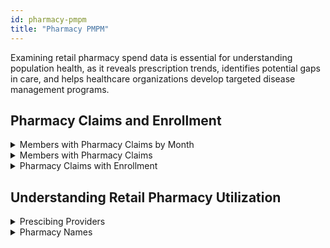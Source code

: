 ```yaml
---
id: pharmacy-pmpm
title: "Pharmacy PMPM"
---
```

Examining retail pharmacy spend data is essential for understanding population health, as it reveals prescription trends, identifies potential gaps in care, and helps healthcare organizations develop targeted disease management programs.


## Pharmacy Claims and Enrollment


<details>
  <summary>Members with Pharmacy Claims by Month</summary>

```sql
with pharmacy_claim as 
(
select 
  data_source
  , patient_id
  , to_char(paid_date, 'YYYYMM') AS year_month
  , cast(sum(paid_amount) as decimal(18,2)) AS paid_amount
from core.pharmacy_claim
GROUP BY data_source
, patient_id
, to_char(paid_date, 'YYYYMM')
)

select mm.data_source
, mm.year_month
, sum(case when mc.patient_id is not null then 1 else 0 end) as members_with_claims
, count(*) as total_member_months
, cast(sum(case when mc.patient_id is not null then 1 else 0 end) / count(*) as decimal(18,2)) as percent_members_with_claims
from financial_pmpm.member_months mm 
left join pharmacy_claim mc on mm.patient_id = mc.patient_id
and
mm.data_source = mc.data_source
and
mm.year_month = mc.year_month
group by mm.data_source
, mm.year_month
order by data_source
,year_month
```
</details>

<details>
  <summary>Members with Pharmacy Claims</summary>

```sql
with pharmacy_claim as (
select 
  data_source
  , patient_id
  , cast(sum(paid_amount) as decimal(18,2)) AS paid_amount
from core.pharmacy_claim
GROUP BY data_source
, patient_id
)

, members as (
select distinct patient_id
,data_source
from financial_pmpm.member_months
)

select mm.data_source
,sum(case when mc.patient_id is not null then 1 else 0 end) as members_with_claims
,count(*) as members
,sum(case when mc.patient_id is not null then 1 else 0 end) / count(*) as percentage_with_claims
from members mm
left join pharmacy_claim mc on mc.patient_id = mm.patient_id
and
mc.data_source = mm.data_source
group by mm.data_source
```
</details>

<details>
  <summary>Pharmacy Claims with Enrollment</summary>
  The inverse of the above. Ideally this number will be 100%, but there could be extenuating reasons why not all claims have a corresponding member with enrollment.

  ```sql
select 
  mc.data_source
  , sum(case when mm.patient_id is not null then 1 else 0 end) as claims_with_enrollment
  , count(*) as claims
  , cast(sum(case when mm.patient_id is not null then 1 else 0 end) / count(*) as decimal(18,2)) as percentage_claims_with_enrollment
from core.pharmacy_claim mc
left join financial_pmpm.member_months mm on mc.patient_id = mm.patient_id
and
mc.data_source = mm.data_source
and
to_char(mc.paid_date, 'YYYYMM') = mm.year_month
GROUP BY mc.data_source

```
</details>

## Understanding Retail Pharmacy Utilization

<details>
  <summary>Prescibing Providers</summary>

```sql
select prescribing_provider_npi
,sum(paid_amount) as pharmacy_paid_amount
,sum(days_supply) as pharmacy_days_supply
from core.pharmacy_claim
group by prescribing_provider_npi
order by pharmacy_paid_amount desc
```
</details>

<details>
  <summary>Pharmacy Names</summary>

```sql
select dispensing_provider_npi
,sum(paid_amount) as pharmacy_paid_amount
,sum(days_supply) as pharmacy_days_supply
from core.pharmacy_claim
group by dispensing_provider_npi
order by pharmacy_paid_amount desc
```
</details>
